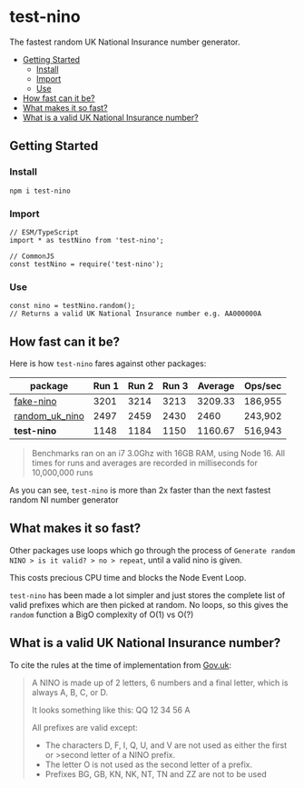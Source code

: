# test-nino

The fastest random UK National Insurance number generator.

- [Getting Started](#getting-started)
  * [Install](#install)
  * [Import](#import)
  * [Use](#use)
- [How fast can it be?](#how-fast-can-it-be-)
- [What makes it so fast?](#what-makes-it-so-fast-)
- [What is a valid UK National Insurance number?](#what-is-a-valid-uk-national-insurance-number-)

## Getting Started

### Install
```
npm i test-nino
```

### Import

```
// ESM/TypeScript
import * as testNino from 'test-nino';

// CommonJS
const testNino = require('test-nino');
```

### Use
```
const nino = testNino.random();
// Returns a valid UK National Insurance number e.g. AA000000A
```

## How fast can it be?
Here is how `test-nino` fares against other packages:

| package                                                        | Run 1 | Run 2 | Run 3 | Average | Ops/sec |
|----------------------------------------------------------------|-------|-------|-------|---------|---------|
| [fake-nino](https://www.npmjs.com/package/fake-nino)           | 3201  | 3214  | 3213  | 3209.33 | 186,955 |
| [random_uk_nino](https://www.npmjs.com/package/random_uk_nino) | 2497  | 2459  | 2430  | 2460    | 243,902 |
| **test-nino**                                                  | 1148  | 1184  | 1150  | 1160.67 | 516,943 |

> Benchmarks ran on an i7 3.0Ghz with 16GB RAM, using Node 16. All times for runs and averages are recorded in milliseconds for 10,000,000 runs

As you can see, `test-nino` is more than 2x faster than the next fastest random NI number generator

## What makes it so fast?
Other packages use loops which go through the process of `Generate random NINO > is it valid? > no > repeat`, until a valid nino is given.

This costs precious CPU time and blocks the Node Event Loop.

`test-nino` has been made a lot simpler and just stores the complete list of valid prefixes which are then picked at random. No loops, so this gives the `random` function a BigO complexity of O(1) vs O(?)

## What is a valid UK National Insurance number?
To cite the rules at the time of implementation from [Gov.uk](https://www.gov.uk/hmrc-internal-manuals/national-insurance-manual/nim39110):
> A NINO is made up of 2 letters, 6 numbers and a final letter, which is always A, B, C, or D.
> 
> It looks something like this: QQ 12 34 56 A
>
>All prefixes are valid except:
>
>* The characters D, F, I, Q, U, and V are not used as either the first or >second letter of a NINO prefix.
>* The letter O is not used as the second letter of a prefix.
>* Prefixes BG, GB, KN, NK, NT, TN and ZZ are not to be used
